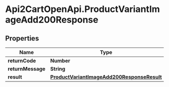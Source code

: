 # Api2CartOpenApi.ProductVariantImageAdd200Response

## Properties

Name | Type | Description | Notes
------------ | ------------- | ------------- | -------------
**returnCode** | **Number** |  | [optional] 
**returnMessage** | **String** |  | [optional] 
**result** | [**ProductVariantImageAdd200ResponseResult**](ProductVariantImageAdd200ResponseResult.md) |  | [optional] 


